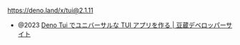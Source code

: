 https://deno.land/x/tui@2.1.11

- @2023 [Deno Tui でユニバーサルな TUI アプリを作る | 豆蔵デベロッパーサイト](https://developer.mamezou-tech.com/blogs/2023/11/03/deno-tui/)

